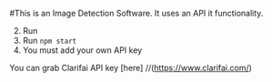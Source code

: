 #This is an Image Detection Software.
It uses an API it functionality.

2. Run
3. Run `npm start`
4. You must add your own API key 

You can grab Clarifai API key [here] 
//(https://www.clarifai.com/)

